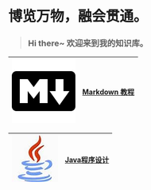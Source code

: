 # 博览万物，融会贯通。

>  ### **Hi there~ 欢迎来到我的知识库。**  



| ![markdown](_media/markdown.png ':size=25') | **[Markdown 教程](/blog/Markdown/Markdown教程.md )** |
| :-----------------------------------------: | :--------------------------------------------------: |



| ![java](_media/java.jpg ':size=25') | **[Java程序设计](/blog/Java/Java程序设计.md)** |
| :---------------------------------: | :--------------------------------------------: |

